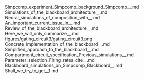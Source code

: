 Simpcomp_experiment_Simpcomp_background_Simpcomp__.md
Simulations_of_the_blackboard_architecture__.md
Neural_simulations_of_composition_with__.md
An_important_current_issue_in__.md
Review_of_the_blackboard_architecture__.md
Here_we_will_only_summarize__.md
figures/gating_circuit3/gating_circuit3.png
Concrete_implementation_of_the_blackboard__.md
Simplified_approach_to_the_blackboard__.md
Compartment_circuit_specification_Previous_simulations__.md
Parameter_selection_Firing_rates_cite__.md
Blackboard_simulations_on_Simpcomp_Blackboard__.md
Shall_we_try_to_get__1.md